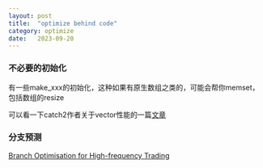```yaml
---
layout: post
title:  "optimize behind code"
category: optimize
date:   2023-09-20
---
```


### 不必要的初始化

有一些make_xxx的初始化，这种如果有原生数组之类的，可能会帮你memset，包括数组的resize

可以看一下catch2作者关于vector性能的一篇[文章](https://codingnest.com/the-little-things-the-missing-performance-in-std-vector/)

### 分支预测

[Branch Optimisation for High-frequency Trading](https://github.com/maxlucuta/semi-static-conditions/)
